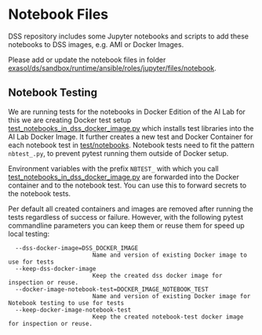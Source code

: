 # Notebook Files

DSS repository includes some Jupyter notebooks and scripts to add these notebooks to DSS images, e.g. AMI or Docker Images.

Please add or update the notebook files in folder [exasol/ds/sandbox/runtime/ansible/roles/jupyter/files/notebook](../../exasol/ds/sandbox/runtime/ansible/roles/jupyter/files/notebook).

## Notebook Testing

We are running tests for the notebooks in Docker Edition of the AI Lab for this we are creating Docker test setup 
[test_notebooks_in_dss_docker_image.py](test/integration/test_notebooks_in_dss_docker_image.py) which installs test libraries into the AI Lab Docker Image.
It further creates a new test and Docker Container for each notebook test in [test/notebooks](test/notebooks). 
Notebook tests need to fit the pattern `nbtest_.py`, to prevent pytest running them outside of Docker setup.

Environment variables with the prefix `NBTEST_` with which you call
[test_notebooks_in_dss_docker_image.py](test/integration/test_notebooks_in_dss_docker_image.py) are forwarded 
into the Docker container and to the notebook test. You can use this to forward secrets to the notebook tests.

Per default all created containers and images are removed after running the tests regardless of success or failure.
However, with the following pytest commandline parameters you can keep them or reuse them for speed up local testing:

```
  --dss-docker-image=DSS_DOCKER_IMAGE
                        Name and version of existing Docker image to use for tests
  --keep-dss-docker-image
                        Keep the created dss docker image for inspection or reuse.
  --docker-image-notebook-test=DOCKER_IMAGE_NOTEBOOK_TEST
                        Name and version of existing Docker image for Notebook testing to use for tests
  --keep-docker-image-notebook-test
                        Keep the created notebook-test docker image for inspection or reuse.
```